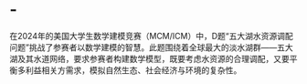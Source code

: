 # -
在2024年的美国大学生数学建模竞赛（MCM/ICM）中，D题“五大湖水资源调配问题”挑战了参赛者以数学建模的智慧。此题围绕着全球最大的淡水湖群——五大湖及其水道网络，要求参赛者构建数学模型，既要考虑水资源的合理调配，又要平衡多利益相关方需求，模拟自然生态、社会经济与环境的复杂性。
